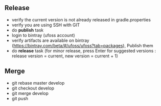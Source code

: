 ## Release
* verify the current version is not already released in gradle.properties
* verify you are using SSH with GIT
* do **publish** task
* login to bintray (ufoss account)
* verify artifacts are available on bintray (https://bintray.com/beta/#/ufoss/ufoss?tab=packages), Publish them
* do **release** task (for minor release, press Enter for suggested versions : release version = current, new version = current + 1)

## Merge
* git rebase master develop
* git checkout develop
* git merge develop
* git push
